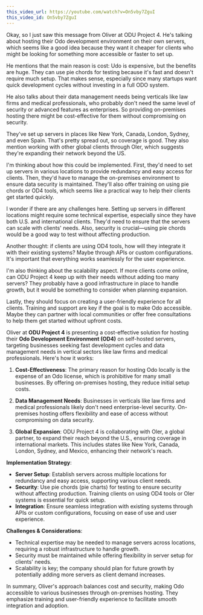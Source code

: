 ```yaml
---
this_video_url: https://youtube.com/watch?v=On5vby7ZguI
this_video_id: On5vby7ZguI
---
```

<think>
Okay, so I just saw this message from Oliver at ODU Project 4. He's talking about hosting their Odo development environment on their own servers, which seems like a good idea because they want it cheaper for clients who might be looking for something more accessible or faster to set up.

He mentions that the main reason is cost: Udo is expensive, but the benefits are huge. They can use pie chords for testing because it's fast and doesn't require much setup. That makes sense, especially since many startups want quick development cycles without investing in a full ODO system.

He also talks about their data management needs being verticals like law firms and medical professionals, who probably don't need the same level of security or advanced features as enterprises. So providing on-premises hosting there might be cost-effective for them without compromising on security.

They've set up servers in places like New York, Canada, London, Sydney, and even Spain. That's pretty spread out, so coverage is good. They also mention working with other global clients through Oler, which suggests they're expanding their network beyond the US.

I'm thinking about how this could be implemented. First, they'd need to set up servers in various locations to provide redundancy and easy access for clients. Then, they'd have to manage the on-premises environment to ensure data security is maintained. They'll also offer training on using pie chords or OD4 tools, which seems like a practical way to help their clients get started quickly.

I wonder if there are any challenges here. Setting up servers in different locations might require some technical expertise, especially since they have both U.S. and international clients. They'd need to ensure that the servers can scale with clients' needs. Also, security is crucial—using pie chords would be a good way to test without affecting production.

Another thought: if clients are using OD4 tools, how will they integrate it with their existing systems? Maybe through APIs or custom configurations. It's important that everything works seamlessly for the user experience.

I'm also thinking about the scalability aspect. If more clients come online, can ODU Project 4 keep up with their needs without adding too many servers? They probably have a good infrastructure in place to handle growth, but it would be something to consider when planning expansion.

Lastly, they should focus on creating a user-friendly experience for all clients. Training and support are key if the goal is to make Odo accessible. Maybe they can partner with local communities or offer free consultations to help them get started without upfront costs.
</think>

Oliver at **ODU Project 4** is presenting a cost-effective solution for hosting their **Odo Development Environment (OD4)** on self-hosted servers, targeting businesses seeking fast development cycles and data management needs in vertical sectors like law firms and medical professionals. Here's how it works:

1. **Cost-Effectiveness**: The primary reason for hosting Odo locally is the expense of an Odo license, which is prohibitive for many small businesses. By offering on-premises hosting, they reduce initial setup costs.

2. **Data Management Needs**: Businesses in verticals like law firms and medical professionals likely don't need enterprise-level security. On-premises hosting offers flexibility and ease of access without compromising on data security.

3. **Global Expansion**: ODU Project 4 is collaborating with Oler, a global partner, to expand their reach beyond the U.S., ensuring coverage in international markets. This includes states like New York, Canada, London, Sydney, and Mexico, enhancing their network's reach.

**Implementation Strategy**:
- **Server Setup**: Establish servers across multiple locations for redundancy and easy access, supporting various client needs.
- **Security**: Use pie chords (pie charts) for testing to ensure security without affecting production. Training clients on using OD4 tools or Oler systems is essential for quick setup.
- **Integration**: Ensure seamless integration with existing systems through APIs or custom configurations, focusing on ease of use and user experience.

**Challenges & Considerations**:
- Technical expertise may be needed to manage servers across locations, requiring a robust infrastructure to handle growth.
- Security must be maintained while offering flexibility in server setup for clients' needs.
- Scalability is key; the company should plan for future growth by potentially adding more servers as client demand increases.

In summary, Oliver's approach balances cost and security, making Odo accessible to various businesses through on-premises hosting. They emphasize training and user-friendly experience to facilitate smooth integration and adoption.
